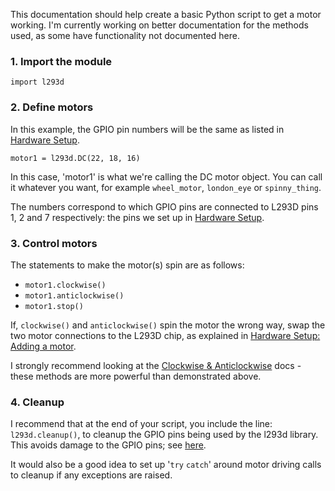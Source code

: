 This documentation should help create a basic Python script to get a motor working.
I'm currently working on better documentation for the methods used, as some have functionality not documented here.

### 1. Import the module

    import l293d


### 2. Define motors

In this example, the GPIO pin numbers will be the same as listed in [Hardware Setup](hardware-setup.md).

    motor1 = l293d.DC(22, 18, 16)

In this case, 'motor1' is what we're calling the DC motor object. You can call it whatever you want,
for example `wheel_motor`, `london_eye` or `spinny_thing`.

The numbers correspond to which GPIO pins are connected to L293D pins 1, 2 and 7 respectively: the pins we set up in [Hardware Setup](hardware-setup.md).


### 3. Control motors

The statements to make the motor(s) spin are as follows:

- `motor1.clockwise()`
- `motor1.anticlockwise()`
- `motor1.stop()`

If, `clockwise()` and `anticlockwise()` spin the motor the wrong way, swap the two motor connections to
the L293D chip, as explained in [Hardware Setup: Adding a motor](hardware-setup.md#adding-a-motor).

I strongly recommend looking at the [Clockwise & Anticlockwise](../methods/clockwise-anticlockwise.md) docs -
these methods are more powerful than demonstrated above.


### 4. Cleanup

I recommend that at the end of your script, you include the line: `l293d.cleanup()`, to cleanup the GPIO pins being used by the l293d library. This avoids damage to the GPIO pins; see [here](http://raspi.tv/2013/rpi-gpio-basics-3-how-to-exit-gpio-programs-cleanly-avoid-warnings-and-protect-your-pi).

It would also be a good idea to set up '`try` `catch`' around motor driving calls to cleanup if any exceptions are raised.
